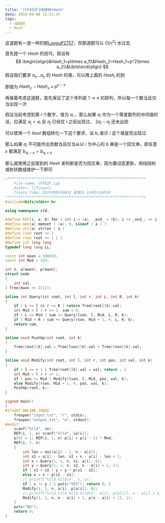 ```yaml
---
title: '[CF452F]线段树+Hash'
date: 2019-09-08 15:51:37
tags:
  - 线段树
  - Hash
---
```


这道题有一道一样的题[LuoguP2757](https://www.luogu.org/problem/P2757)，但那道题可以 $O(n^2)$ 水过去

<!-- more -->

首先提一个 $Hash$ 的技巧，假设有
$$
\begin{align}&Hash_1=p\times a_1\\&Hash_2=Hash_1+p^2\times a_2\\&\dots\end{align}
$$
假设我们要求 $a_x\dots a_y$ 的 $Hash$ 的值，可以用上面的 $Hash_i$ 的到

即值为 $Hash_y-Hash_x\times p^{y-x}$

再接着考虑这道题，首先保证了这个序列是 $1\rightarrow n$ 的排列，所以每一个数当且仅当出现一次

假设当前考虑到第 $i$ 个数字，值为 $a_i$ ，那么如果 $a_i$ 作为一个等差数列的中间值的话，应满足 $a_j<a_i$ 且 $a_j$ 已经在 $i$ 之前出现过， $2a_i-a_j$ 还未出现

可以使用一个 $bool$ 数组转化一下这个要求，设 $b_i$ 表示 $i$ 这个值是否出现过

那么如果 $a_i$ 不可能作出贡献当且仅当从以 $i$ 为中心的 $b$ 串是一个回文串，即任意 $x$ 都满足 $b_{a_i-x}=b_{a_i+x}$

那么就使用之前提到的 $Hash$ 来判断是否为回文串，因为要动态更新，用线段树或树状数组维护一下即可

```cpp
/***************************************************************
	File name: CF452F.cpp
	Author: ljfcnyali
	Create time: 2019年09月08日 星期日 15时14分49秒
***************************************************************/
#include<bits/stdc++.h>

using namespace std;

#define REP(i, a, b) for ( int i = (a), _end_ = (b); i <= _end_; ++ i ) 
#define mem(a) memset ( (a), 0, sizeof ( a ) ) 
#define str(a) strlen ( a ) 
#define lson root << 1
#define rson root << 1 | 1
#define int long long
typedef long long LL;

const int maxn = 300010;
const int Mod = 103;

int n, a[maxn], p[maxn];
struct node
{
    int val;
} Tree[maxn << 2][2];

inline int Query(int root, int l, int r, int L, int R, int k)
{
    if ( L <= l && r <= R ) return Tree[root][k].val;
    int Mid = l + r >> 1, sum = 0;
    if ( L <= Mid ) sum += Query(lson, l, Mid, L, R, k);
    if ( Mid < R ) sum += Query(rson, Mid + 1, r, L, R, k);
    return sum;
}

inline void PushUp(int root, int k)
{
    Tree[root][k].val = Tree[lson][k].val + Tree[rson][k].val;
}

inline void Modify(int root, int l, int r, int pos, int val, int k)
{
    if ( l == r ) { Tree[root][k].val = val; return ; }
    int Mid = l + r >> 1;
    if ( pos <= Mid ) Modify(lson, l, Mid, pos, val, k);
    else Modify(rson, Mid + 1, r, pos, val, k);
    PushUp(root, k);
}

signed main()
{
#ifndef ONLINE_JUDGE
    freopen("input.txt", "r", stdin);
    freopen("output.txt", "w", stdout);
#endif
    scanf("%lld", &n);
    REP(i, 1, n) scanf("%lld", &a[i]);
    p[0] = 1; REP(i, 1, n) p[i] = p[i - 1] * Mod;
    REP(i, 1, n)
    {
        int len = min(a[i] - 1, n - a[i]);
        int s1 = a[i] - len, s2 = n - a[i] - len + 1;
        int x = Query(1, 1, n, s1, a[i], 0);
        int y = Query(1, 1, n, s2, n - a[i] + 1, 1);
        if ( s1 > s2 ) y = y * p[s1 - s2];
        else x = x * p[s2 - s1];
        // printf("%lld %lld\n", x, y);
        if ( x != y ) { puts("YES"); return 0; }
        Modify(1, 1, n, a[i], p[a[i]], 0);
        // printf("%lld %lld %lld %lld\n", a[i], p[a[i]], n - a[i] + 2, p[n - a[i] + 1]);
        Modify(1, 1, n, n - a[i] + 1, p[n - a[i] + 1], 1);
    }
    puts("NO");
    return 0;
}
```

